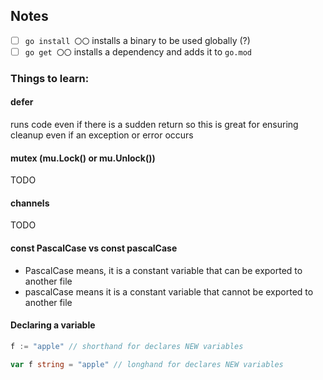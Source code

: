 ## Notes
- [ ] `go install 〇〇` installs a binary to be used globally (?)
- [ ] `go get 〇〇` installs a dependency and adds it to `go.mod`
### Things to learn:

#### defer
runs code even if there is a sudden return so this is great for ensuring cleanup even if an exception or error occurs

#### mutex (mu.Lock() or mu.Unlock())
TODO

#### channels
TODO


#### const PascalCase vs const pascalCase
- PascalCase means, it is a constant variable that can be exported to another file
- pascalCase means it is a constant variable that cannot be exported to another file

#### Declaring a variable
```go
f := "apple" // shorthand for declares NEW variables
```

```go
var f string = "apple" // longhand for declares NEW variables
```